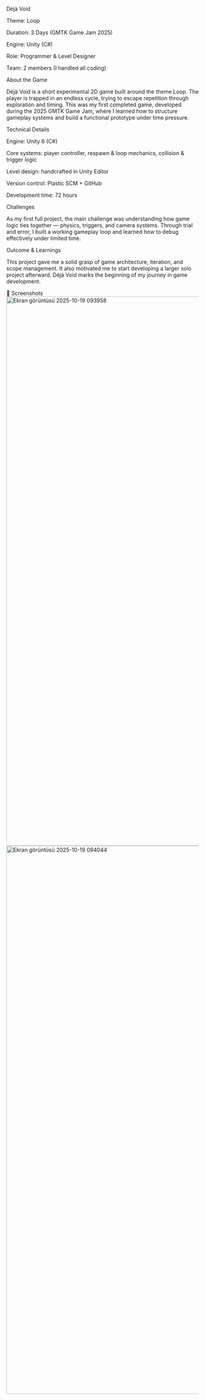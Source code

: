 Déjà Void

Theme: Loop

Duration: 3 Days (GMTK Game Jam 2025)

Engine: Unity (C#)

Role: Programmer & Level Designer

Team: 2 members (I handled all coding)


About the Game

Déjà Void is a short experimental 2D game built around the theme Loop.
The player is trapped in an endless cycle, trying to escape repetition through exploration and timing.
This was my first completed game, developed during the 2025 GMTK Game Jam, where I learned how to structure gameplay systems and build a functional prototype under time pressure.

Technical Details

Engine: Unity 6 (C#)

Core systems: player controller, respawn & loop mechanics, collision & trigger logic

Level design: handcrafted in Unity Editor

Version control: Plastic SCM + GitHub

Development time: 72 hours

Challenges

As my first full project, the main challenge was understanding how game logic ties together — physics, triggers, and camera systems.
Through trial and error, I built a working gameplay loop and learned how to debug effectively under limited time.

Outcome & Learnings

This project gave me a solid grasp of game architecture, iteration, and scope management.
It also motivated me to start developing a larger solo project afterward.
Déjà Void marks the beginning of my journey in game development.

📸 Screenshots<img width="2559" height="1439" alt="Ekran görüntüsü 2025-10-19 093958" src="https://github.com/user-attachments/assets/e41cd99d-54e6-441f-91e2-85628512f580" />
<img width="2559" height="1436" alt="Ekran görüntüsü 2025-10-19 094044" src="https://github.com/user-attachments/assets/7bd06f52-8b51-40b7-81a7-b3bcac245419" />

